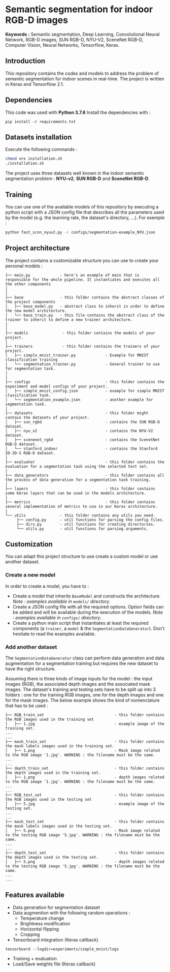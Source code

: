 # Semantic segmentation for indoor RGB-D images

**Keywords :** Semantic segmentation, Deep Learning, Convolutional Neural Network, RGB-D images, SUN RGB-D, NYU-V2, SceneNet RGB-D, Computer Vision, Neural Networks, Tensorflow, Keras.

## Introduction
This repository contains the codes and models to address the problem of semantic segmentation for indoor scenes in real-time. The project is written in Keras and Tensorflow 2.1.

## Dependencies
This code was used with **Python 3.7.6** Install the dependencies with :

``pip install -r requirements.txt``


## Datasets installation

Execute the following commands :
```bash
chmod u+x installation.sh
./installation.sh
```

The project uses three datasets well known in the indoor semantic segmentation problem : **NYU-v2**, **SUN RGB-D** and **SceneNet RGB-D**.

## Training
You can use one of the available models of this repository by executing a python script with a JSON config file that describes all the parameters used by the model (e.g. the learning rate, the dataset's directory, ...). For exemple : 

```bash
python fast_scnn_nyuv2.py -c configs/segmentation-example_NYU.json
```


## Project architecture
The project contains a customizable structure you can use to create your personal models :

```
├── main.py             - here's an example of main that is responsible for the whole pipeline. It instantiates and executes all the other components
│
│
├── base                - this folder contains the abstract classes of the project components
│   ├── base_model.py   - abstract class to inherit in order to define the new model architecture.
│   └── base_train.py   - this file contains the abstract class of the trainer to inherit to define a new trainer architecture.
│
│
├── models               - this folder contains the models of your project.
│
├── trainers             - this folder contains the trainers of your project.
│   ├── simple_mnist_trainer.py             - Example for MNIST classification training
│   └── segmentation_trainer.py             - General trainer to use for segmentation task.
│
|
├── configs                                 - this folder contains the experiment and model configs of your project.
│   ├── simple_mnist_config.json            - example for simple MNIST classification task.
│   └── segmentation_example.json           - another example for segmentation task.
│
├── datasets                                - this folder might contain the datasets of your project.
│   ├── sun_rgbd                            - contains the SUN RGB-D dataset.
│   ├── nyu_v2                              - contains the NYU-V2 dataset.
│   ├── scenenet_rgbd                       - contains the ScenetNet RGB-D dataset.
│   └── stanford_indoor                     - contains the Stanford 2D-3D-S RGB-D dataset.
│
├── evaluater                               - this folder contains the evaluation for a segmentation task using the selected test set.
│
├── data_generators                         - this folder contains all the process of data generation for a segmentation task training.
│
├── layers                                  - this folder contains some Keras layers that can be used in the models architecture.
│
├── metrics                                 - this folder contains several implementation of metrics to use in our Keras architecture.
│
└── utils               - this folder contains any utils you need.
     ├── config.py      - util functions for parsing the config files.
     ├── dirs.py        - util functions for creating directories.
     └── utils.py       - util functions for parsing arguments.
```

## Customization 
You can adapt this project structure to use create a custom model or use another dataset.

### Create a new model
In order to create a model, you have to :
- Create a model that inherits `BaseModel` and constructs the architecture. *Note : examples available in `models/` directory*.
- Create a JSON config file with all the required options. Option fields can be added and will be available during the execution of the models. *Note : examples available in `configs/` directory.*
- Create a python main script that instantiates at least the required components (a `trainer`, a `model` & the `SegmentationDataGenerator`). Don't hesitate to read the examples available.

### Add another dataset
The `SegmentationDataGenerator` class can perform data generation and data augmentation for a segmentation training but requires the new dataset to have the right structure. 

Assuming there is three kinds of image inputs for the model : the input images (RGB), the associated depth images and the associated mask images. The dataset's training and testing sets have to be split up into 3 folders : one for the training RGB images, one for the depth images and one for the mask images. The below example shows the kind of nomenclature that has to be used :

```
├── RGB_train_set                               - this folder contains the RGB images used in the training set
│   ├── 1.jpg                                   - example image of the training set.
...
...
├── mask_train_set                              - this folder contains the mask labels images used in the training set.
│   ├── 1.png                                   - Mask image related to the RGB image '1.jpg'. WARNING : the filename must be the same.
...
...
├── depth_train_set                             - this folder contains the depth images used in the training set.
│   ├── 1.png                                   - depth images related to the RGB image '1.jpg'. WARNING : the filename must be the same.
...
...
├── RGB_test_set                                - this folder contains the RGB images used in the testing set
│   ├── 5.jpg                                   - example image of the testing set.
...
...
├── mask_test_set                               - this folder contains the mask labels images used in the testing set.
│   ├── 5.png                                   - Mask image related to the testing RGB image '5.jpg'. WARNING : the filename must be the same.
...
...
├── depth_test_set                              - this folder contains the depth images used in the testing set.
│   ├── 5.png                                   - depth images related to the testing RGB image '5.jpg'. WARNING : the filename must be the same.
...
...

```

## Features available
- Data generation for segmentation dataset
- Data augmention with the following random operations :
    - Temperature change
    - Brightness modification
    - Horizontal flipping
    - Cropping
- Tensorboard integration (Keras callback)
```shell
tensorboard --logdir=experiments/simple_mnist/logs
```
- Training + evaluation
- Load/Save weights file (Keras callback)